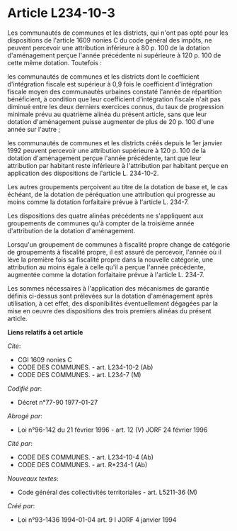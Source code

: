 # Article L234-10-3

Les communautés de communes et les districts, qui n'ont pas opté pour les dispositions de l'article 1609 nonies C du code
général des impôts, ne peuvent percevoir une attribution inférieure à 80 p. 100 de la dotation d'aménagement perçue l'année
précédente ni supérieure à 120 p. 100 de cette même dotation. Toutefois :

les communautés de communes et les districts dont le coefficient d'intégration fiscale est supérieur à 0,9 fois le
coefficient d'intégration fiscale moyen des communautés urbaines constaté l'année de répartition bénéficient, à condition que
leur coefficient d'intégration fiscale n'ait pas diminué entre les deux derniers exercices connus, du taux de progression
minimale prévu au quatrième alinéa du présent article, sans que leur dotation d'aménagement puisse augmenter de plus de 20 p.
100 d'une année sur l'autre ;

les communautés de communes et les districts créés depuis le 1er janvier 1992 peuvent percevoir une attribution supérieure à
120 p. 100 de la dotation d'aménagement perçue l'année précédente, tant que leur attribution par habitant reste inférieure à
l'attribution par habitant perçue en application des dispositions de l'article L. 234-10-2.

Les autres groupements perçoivent au titre de la dotation de base et, le cas échéant, de la dotation de péréquation une
attribution qui progresse au moins comme la dotation forfaitaire prévue à l'article L. 234-7.

Les dispositions des quatre alinéas précédents ne s'appliquent aux groupements de communes qu'à compter de la troisième année
d'attribution de la dotation d'aménagement.

Lorsqu'un groupement de communes à fiscalité propre change de catégorie de groupements à fiscalité propre, il est assuré de
percevoir, l'année où il lève la première fois sa fiscalité propre dans la nouvelle catégorie, une attribution au moins égale
à celle qu'il a perçue l'année précédente, augmentée comme la dotation forfaitaire prévue à l'article L. 234-7.

Les sommes nécessaires à l'application des mécanismes de garantie définis ci-dessus sont prélevées sur la dotation
d'aménagement après utilisation, à cet effet, des disponibilités éventuellement dégagées par la mise en oeuvre des
dispositions des trois premiers alinéas du présent article.

**Liens relatifs à cet article**

_Cite_:

  - CGI 1609 nonies C
  - CODE DES COMMUNES. - art. L234-10-2 (Ab)
  - CODE DES COMMUNES. - art. L234-7 (M)

_Codifié par_:

  - Décret n°77-90 1977-01-27

_Abrogé par_:

  - Loi n°96-142 du 21 février 1996 - art. 12 (V) JORF 24 février 1996

_Cité par_:

  - CODE DES COMMUNES. - art. L234-10-4 (Ab)
  - CODE DES COMMUNES. - art. R*234-1 (Ab)

_Nouveaux textes_:

  - Code général des collectivités territoriales - art. L5211-36 (M)

_Créé par_:

  - Loi n°93-1436 1994-01-04 art. 9 I JORF 4 janvier 1994
